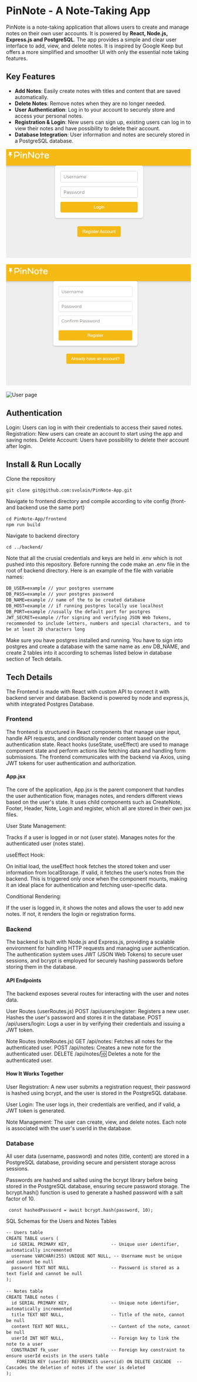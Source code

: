 # PinNote - A Note-Taking App

PinNote is a note-taking application that allows users to create and manage notes on their own user accounts. It is powered by **React, Node.js, Express.js and PostgreSQL**. The app provides a simple and clear user interface to add, view, and delete notes. It is inspired by Google Keep but offers a more simplified and smoother UI with only the essential note taking features.

## Key Features

- **Add Notes**: Easily create notes with titles and content that are saved automatically.
- **Delete Notes**: Remove notes when they are no longer needed.
- **User Authentication**: Log in to your account to securely store and access your personal notes.
- **Registration & Login**: New users can sign up, existing users can log in to view their notes and have possibility to delete their account.
- **Database Integration**: User information and notes are securely stored in a PostgreSQL database.

![login page](/public/login.jpg)

![register form](/public/register.jpg)

![User page](/public/notes.png)

## Authentication

Login: Users can log in with their credentials to access their saved notes.
Registration: New users can create an account to start using the app and saving notes.
Delete Account: Users have possibility to delete their account after login.

## Install & Run Locally

Clone the repository

```
git clone git@github.com:svolain/PinNote-App.git
```

Navigate to frontend directory and compile according to vite config (front- and backend use the same port)

```
cd PinNote-App/frontend
npm run build
```

Navigate to backend directory

```
cd ../backend/
```

Note that all the crusial credentials and keys are held in .env which is not pushed into this repository.
Before running the code make an .env file in the root of backend directory. Here is an example of the file with variable names:

```
DB_USER=example // your postgres username
DB_PASS=example // your postgres password
DB_NAME=example // name of the to be created database
DB_HOST=example // if running postgres locally use localhost
DB_PORT=example //usually the default port for postgres
JWT_SECRET=example //for signing and verifying JSON Web Tokens, recommended to include letters, numbers and special characters, and to be at least 20 characters long
```

Make sure you have postgres installed and running. You have to sign into postgres and create a database with the same name as .env DB_NAME, and create 2 tables into it according to schemas listed below in database section of Tech details.

## Tech Details

The Frontend is made with React with custom API to connect it with backend server and database. Backend is powered by node and express.js, whith integrated Postgres Database.

### Frontend

The frontend is structured in React components that manage user input, handle API requests, and conditionally render content based on the authentication state. React hooks (useState, useEffect) are used to manage component state and perform actions like fetching data and handling form submissions. The frontend communicates with the backend via Axios, using JWT tokens for user authentication and authorization.

#### App.jsx

The core of the application, App.jsx is the parent component that handles the user authentication flow, manages notes, and renders different views based on the user's state. It uses child components such as CreateNote, Footer, Header, Note, Login and register, which all are stored in their own jsx files.

User State Management:

Tracks if a user is logged in or not (user state).
Manages notes for the authenticated user (notes state).

useEffect Hook:

On initial load, the useEffect hook fetches the stored token and user information from localStorage. If valid, it fetches the user’s notes from the backend.
This is triggered only once when the component mounts, making it an ideal place for authentication and fetching user-specific data.

Conditional Rendering:

If the user is logged in, it shows the notes and allows the user to add new notes. If not, it renders the login or registration forms.

### Backend

The backend is built with Node.js and Express.js, providing a scalable environment for handling HTTP requests and managing user authentication. The authentication system uses JWT (JSON Web Tokens) to secure user sessions, and bcrypt is employed for securely hashing passwords before storing them in the database.

#### API Endpoints

The backend exposes several routes for interacting with the user and notes data.

User Routes (userRoutes.js)
POST /api/users/register: Registers a new user. Hashes the user's password and stores it in the database.
POST /api/users/login: Logs a user in by verifying their credentials and issuing a JWT token.

Note Routes (noteRoutes.js)
GET /api/notes: Fetches all notes for the authenticated user.
POST /api/notes: Creates a new note for the authenticated user.
DELETE /api/notes/:id: Deletes a note for the authenticated user.

#### How It Works Together

User Registration: A new user submits a registration request, their password is hashed using bcrypt, and the user is stored in the PostgreSQL database.

User Login: The user logs in, their credentials are verified, and if valid, a JWT token is generated.

Note Management: The user can create, view, and delete notes. Each note is associated with the user's userId in the database.

### Database

All user data (username, password) and notes (title, content) are stored in a PostgreSQL database, providing secure and persistent storage across sessions.

Passwords are hashed and salted using the bcrypt library before being stored in the PostgreSQL database, ensuring secure password storage. The bcrypt.hash() function is used to generate a hashed password with a salt factor of 10.

```
 const hashedPassword = await bcrypt.hash(password, 10);
```

SQL Schemas for the Users and Notes Tables

```
-- Users table
CREATE TABLE users (
  id SERIAL PRIMARY KEY,                -- Unique user identifier, automatically incremented
  username VARCHAR(255) UNIQUE NOT NULL, -- Username must be unique and cannot be null
  password TEXT NOT NULL                -- Password is stored as a text field and cannot be null
);

-- Notes table
CREATE TABLE notes (
  id SERIAL PRIMARY KEY,                -- Unique note identifier, automatically incremented
  title TEXT NOT NULL,                  -- Title of the note, cannot be null
  content TEXT NOT NULL,                -- Content of the note, cannot be null
  userId INT NOT NULL,                  -- Foreign key to link the note to a user
  CONSTRAINT fk_user                    -- Foreign key constraint to ensure userId exists in the users table
    FOREIGN KEY (userId) REFERENCES users(id) ON DELETE CASCADE  -- Cascades the deletion of notes if the user is deleted
);
```